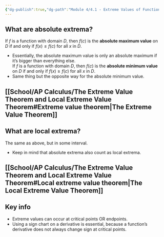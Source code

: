 ```yaml
---
{"dg-publish":true,"dg-path":"Module 4/4.1 - Extreme Values of Functions.md","permalink":"/module-4/4-1-extreme-values-of-functions/"}
---
```


## What are absolute extrema?
If $f$ is a function with domain $D$, then $f(c)$ is the **absolute maximum value** on $D$ if and only if $f(x)\leq f(c)$ for all $x$ in $D$.
- Essentially, the absolute maximum value is only an absolute maximum if it’s bigger than everything else.  
If $f$ is a function with domain $D$, then $f(c)$ is the **absolute minimum value** on $D$ if and only if $f(x)\geq f(c)$ for all $x$ in $D$.
- Same thing but the opposite way for the absolute minimum value.
## [[School/AP Calculus/The Extreme Value Theorem and Local Extreme Value Theorem#Extreme value theorem\|The Extreme Value Theorem]]
## What are local extrema?
The same as above, but in some interval.
- Keep in mind that absolute extrema also count as local extrema.
## [[School/AP Calculus/The Extreme Value Theorem and Local Extreme Value Theorem#Local extreme value theorem\|The Local Extreme Value Theorem]]
## Key info
- Extreme values can occur at critical points OR endpoints.
- Using a sign chart on a derivative is essential, because a function’s derivative does not always change sign at critical points.